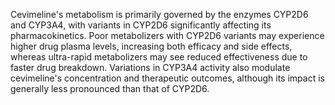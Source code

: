 Cevimeline's metabolism is primarily governed by the enzymes CYP2D6 and CYP3A4, with variants in CYP2D6 significantly affecting its pharmacokinetics. Poor metabolizers with CYP2D6 variants may experience higher drug plasma levels, increasing both efficacy and side effects, whereas ultra-rapid metabolizers may see reduced effectiveness due to faster drug breakdown. Variations in CYP3A4 activity also modulate cevimeline's concentration and therapeutic outcomes, although its impact is generally less pronounced than that of CYP2D6.
